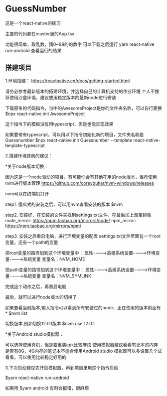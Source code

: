# GuessNumber

这是一个react-native的练习

主要的代码都在master里的App.tsx

功能很简单，取乱数，猜0~99的的数字 可以下载之后运行 yarn react-native run-android 查看运行的结果

## 搭建项目

1.环境搭建：
https://reactnative.cn/docs/getting-started.html

请务必参考最新版本的搭建环境，并选择自己的计算机支持的作业环境
个人不推荐使用沙盒环境，建议使用稳定版本的最新node进行安装

下载原生的代码指令，当中的AwesomeProject是你的文件夹名称，可以自行更换
$npx react-native init AwesomeProject 

这个指令下的模板没有用typescript，但是也能实现效果

如果要带有typescript，可以用以下指令初始化新的项目，文件夹名称是Guessnumber
$npx react-native init Guessnumber --template react-native-tenplate-typescript


2.搭建环境其他的建议：

*关于node版本切换：

因为这是一个node驱动的项目，有可能你会有其他在用的node版本，推荐使用nvm进行版本管理
https://github.com/coreybutler/nvm-windows/releases

nvm可以在终端机打开

step1.
傻瓜式的安装之后，可以用nvm查看安装的版本
$nvm 

step2.
安装好，在安装的文件夹找到settings.txt文件，在最后加上淘宝镜像
node_mirror: https://npm.taobao.org/mirrors/node/
npm_mirror: https://npm.taobao.org/mirrors/npm/

step3.
安装之后重启电脑，进行环境变量的配置
settings.txt文件里面有一个root变量，还有一个path的变量

把root变量的路径加到这个环境变量中：
属性---->高级系统设置---->环境变量---->系统变量 
变量名：NVM_HOME

把path变量的路径加到这个环境变量中：
属性---->高级系统设置---->环境变量---->系统变量
变量名：NVM_SYMLINK

完成这个动作之后，再重启电脑

最后，就可以进行node版本的切换了

如果要看当前版本,输入指令可以看到所有安装过的node，正在使用的版本前面有* 
$nvm list

切换版本,例如切换12.0.1版本
$nvm use 12.0.1

*关于Android studio模拟器：

可以选择使用真机，但是要重装apk比较麻烦
使用模拟器建议看看笔记本的内存是否有8G，4G内存的笔记本不适合使用Android studio
模拟器可以多设置几个试看看，可以使用比较稳定好用的


3.下次启动建议先开启模拟器，再到项目里用这个指令启动

$yarn react-native run-android

如果用
$yarn android 有时会报错，很麻烦



